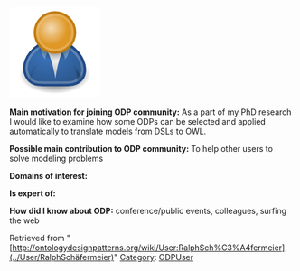 [![Image:ODPUser.png](../images/a/a6/ODPUser.png)](../Image/ODPUser.png "Image:ODPUser.png")




  





__Main motivation for joining ODP community:__ As a part of my PhD research I would like to examine how some ODPs can be selected and applied automatically to translate models from DSLs to OWL.


__Possible main contribution to ODP community:__ To help other users to solve modeling problems


__Domains of interest:__


  



__Is expert of:__


  

__How did I know about ODP:__ conference/public events, colleagues, surfing the web






Retrieved from "[http://ontologydesignpatterns.org/wiki/User:RalphSch%C3%A4fermeier](../User/RalphSchäfermeier)"
 [Category](http://ontologydesignpatterns.org/wiki/Special:Categories "Special:Categories"): [ODPUser](../Category/ODPUser "Category:ODPUser")